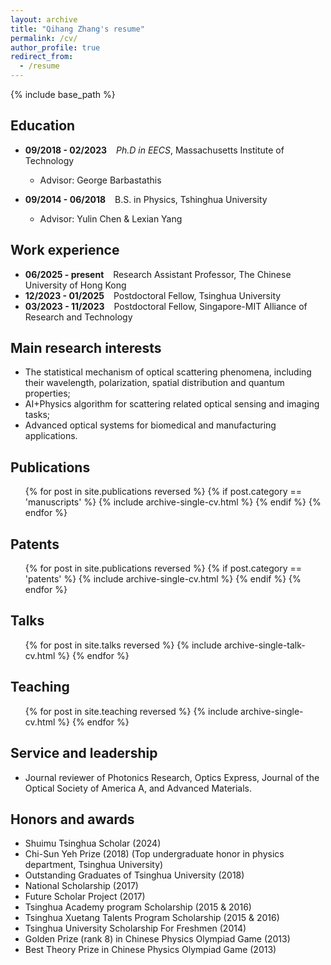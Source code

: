 ```yaml
---
layout: archive
title: "Qihang Zhang's resume"
permalink: /cv/
author_profile: true
redirect_from:
  - /resume
---
```


{% include base_path %}

Education
------
* **09/2018 - 02/2023** &ensp; _Ph.D in EECS_, Massachusetts Institute of Technology
  * Advisor: George Barbastathis
  
* **09/2014 - 06/2018** &ensp; B.S. in Physics, Tshinghua University
  * Advisor: Yulin Chen & Lexian Yang

Work experience
------
* **06/2025 - present** &ensp; Research Assistant Professor, The Chinese University of Hong Kong
* **12/2023 - 01/2025** &ensp; Postdoctoral Fellow, Tsinghua University
* **03/2023 - 11/2023** &ensp; Postdoctoral Fellow, Singapore-MIT Alliance of Research and Technology

Main research interests
------
* The statistical mechanism of optical scattering phenomena, including their wavelength, polarization, spatial distribution and quantum properties;
* AI+Physics algorithm for scattering related optical sensing and imaging tasks;
* Advanced optical systems for biomedical and manufacturing applications.


Publications
------
  <ol>{% for post in site.publications reversed %}
    {% if post.category == 'manuscripts' %}
    {% include archive-single-cv.html %}
    {% endif %}
  {% endfor %}</ol>

Patents
------
  <ol>{% for post in site.publications reversed %}
    {% if post.category == 'patents' %}
    {% include archive-single-cv.html %}
    {% endif %}
  {% endfor %}</ol>

Talks
------
  <ol>{% for post in site.talks reversed %}
    {% include archive-single-talk-cv.html  %}
  {% endfor %}</ol>
  
Teaching
------
  <ol>{% for post in site.teaching reversed %}
    {% include archive-single-cv.html %}
  {% endfor %}</ol>

Service and leadership
------
* Journal reviewer of Photonics Research, Optics Express, Journal of the Optical Society of America A, and Advanced Materials.

Honors and awards
------
* Shuimu Tsinghua Scholar (2024)
* Chi-Sun Yeh Prize (2018)
  (Top undergraduate honor in physics department, Tsinghua University)
* Outstanding Graduates of Tsinghua University (2018)
* National Scholarship (2017)
* Future Scholar Project (2017)
* Tsinghua Academy program Scholarship (2015 & 2016)
* Tsinghua Xuetang Talents Program Scholarship (2015 & 2016)
* Tsinghua University Scholarship For Freshmen (2014)
* Golden Prize (rank 8) in Chinese Physics Olympiad Game (2013)
* Best Theory Prize in Chinese Physics Olympiad Game (2013)

